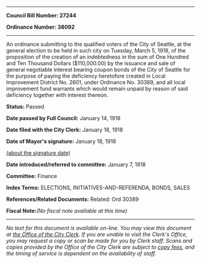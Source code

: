

********

**Council Bill Number: 27244**
   
**Ordinance Number: 38092**
********

 An ordinance submitting to the qualified voters of the City of Seattle, at the general election to be held in such city on Tuesday, March 5, 1918, of the proposition of the creation of an indebtedness in the sum of One Hundred and Ten Thousand Dollars ($110,000.00) by the issuance and sale of general negotiable interest bearing coupon bonds of the City of Seattle for the purpose of paying the deficiency heretofore created in Local Improvement District No. 2601, under Ordinance No. 30389, and all local improvement fund warrants which would remain unpaid by reason of said deficiency together with interest thereon.

**Status:** Passed
   
**Date passed by Full Council:** January 14, 1918
   
**Date filed with the City Clerk:** January 18, 1918
   
**Date of Mayor's signature:** January 18, 1918
   
[(about the signature date)](/~public/approvaldate.htm)
   
   
   
**Date introduced/referred to committee:** January 7, 1918
   
**Committee:** Finance
   
   
**Index Terms:** ELECTIONS, INITIATIVES-AND-REFERENDA, BONDS, SALES

**References/Related Documents:** Related: Ord 30389

**Fiscal Note:**_(No fiscal note available at this time)_
********

_No text for this document is available on-line. You may view this document at [the Office of the City Clerk](http://www.seattle.gov/leg/clerk/contactUs.htm). If you are unable to visit the Clerk's Office, you may request a copy or scan be made for you by Clerk staff. Scans and copies provided by the Office of the City Clerk are subject to [copy fees](http://clerk.seattle.gov/~public/clerkfees.htm), and the timing of service is dependent on the availability of staff._

